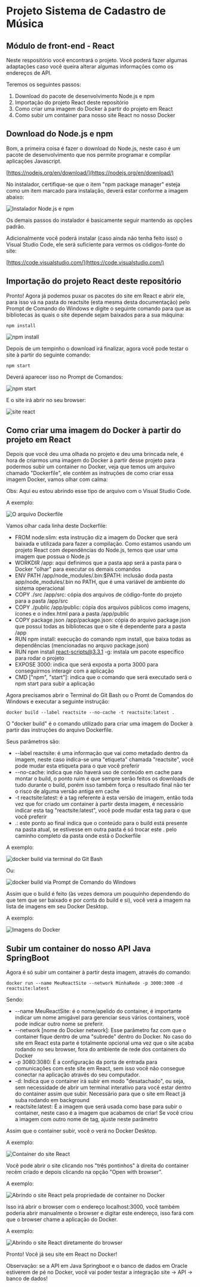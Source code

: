 # Projeto Sistema de Cadastro de Música

## Módulo de front-end - React

Neste respositório você encontrará o projeto. Você poderá fazer algumas adaptações caso você queira alterar algumas informações como os endereços de API.

Teremos os seguintes passos:

1) Download do pacote de desenvolvimento Node.js e npm
2) Importação do projeto React deste repositório
3) Como criar uma imagem do Docker à partir do projeto em React
4) Como subir um container para nosso site React no nosso Docker

## Download do Node.js e npm

Bom, a primeira coisa é fazer o download do Node.js, neste caso é um pacote de desenvolvimento que nos permite programar e compilar aplicações Javascript.

[https://nodejs.org/en/download/](https://nodejs.org/en/download/)

No instalador, certifique-se que o item "npm package manager" esteja como um item marcado para instalação, deverá estar conforme a imagem abaixo:

![Instalador Node.js e npm](./imagens/imagem106.png "imagem106")

Os demais passos do instalador é basicamente seguir mantendo as opções padrão.

Adicionalmente você poderá instalar (caso ainda não tenha feito isso) o Visual Studio Code, ele será suficiente para vermos os códigos-fonte do site:

[https://code.visualstudio.com/](https://code.visualstudio.com/)

## Importação do projeto React deste repositório

Pronto! Agora já podemos puxar os pacotes do site em React e abrir ele, para isso vá na pasta do reactsite (esta mesma desta documentação) pelo Prompt de Comando do Windows e digite o seguinte comando para que as bibliotecas às quais o site depende sejam baixados para a sua máquina:

`npm install`

![npm install](./imagens/imagem128.png "imagem128")

Depois de um tempinho o download irá finalizar, agora você pode testar o site à partir do seguinte comando:

`npm start`

Deverá aparecer isso no Prompt de Comandos:


![npm start](./imagens/imagem129.png "imagem129")

E o site irá abrir no seu browser:

![site react](./imagens/imagem130.png "imagem130")

## Como criar uma imagem do Docker à partir do projeto em React

Depois que você deu uma olhada no projeto e deu uma brincada nele, é hora de criarmos uma imagem do Docker à partir desse projeto para podermos subir um container no Docker, veja que temos um arquivo chamado "Dockerfile", ele contém as instruções de como criar essa imagem Docker, vamos olhar com calma:

Obs: Aqui eu estou abrindo esse tipo de arquivo com o Visual Studio Code.

A exemplo:

![O arquivo Dockerfile](./imagens/imagem131.png "imagem131")

Vamos olhar cada linha deste Dockerfile:

- FROM node:slim: esta instrução diz a imagem do Docker que será baixada e utilizada para fazer a compilação. Como estamos usando um projeto React com dependências do Node.js, temos que usar uma imagem que possua o Node.js
- WORKDIR /app: aqui definimos que a pasta app será a pasta para o Docker "olhar" para executar os demais comandos
- ENV PATH /app/node_modules/.bin:$PATH: inclusão doda pasta app/node_modules/.bin no PATH, que é uma variável de ambiente do sistema operacional
- COPY ./src /app/src: cópia dos arquivos de código-fonte do projeto para a pasta /app/src
- COPY ./public /app/public: cópia dos arquivos públicos como imagens, ícones e o index.html para a pasta /app/public
- COPY package.json /app/package.json: cópia do arquivo package.json que possui todas as bibliotecas que o site é dependente para a pasta /app
- RUN npm install: execução do comando npm install, que baixa todas as dependências (mencionadas no arquvo package.json)
- RUN npm install react-scripts@3.3.1 -g: instala um pacote específico para rodar o projeto
- EXPOSE 3000: indica que será exposta a porta 3000 para conseguirmos interagir com a aplicação
- CMD ["npm", "start"]: indica que o comando que será executado será o npm start para subir a aplicação

Agora precisamos abrir o Terminal do Git Bash ou o Promt de Comandos do Windows e executar a seguinte instrução:

`docker build --label reactsite --no-cache -t reactsite:latest .`

O "docker build" é o comando utilizado para criar uma imagem do Docker à partir das instruções do arquivo Dockerfile.

Seus parâmetros são:

- --label reactsite: é uma informação que vai como metadado dentro da imagem, neste caso indica-se uma "etiqueta" chamada "reactsite", você pode mudar esta etiqueta para o que você preferir
- --no-cache: indica que não haverá uso de conteúdo em cache para montar o build, o ponto ruim é que sempre serão feitos os downloads de tudo durante o build, porém isso também força o resultado final não ter o risco de alguma versão antiga em cache
- -t reactsite:latest: é a tag referente à esta versão de imagem, então toda vez que for criado um container à partir desta imagem, é necessário indicar esta tag "reactsite:latest", você pode mudar esta tag para o que você preferir
- .: este ponto ao final indica que o conteúdo para o build está presente na pasta atual, se estivesse em outra pasta é só trocar este . pelo caminho completo da pasta onde está o Dockerfile

A exemplo:


![docker build via terminal do Git Bash](./imagens/imagem132.png "imagem132")

Ou:

![docker build via Prompt de Comando do Windows](./imagens/imagem133.png "imagem133")

Assim que o build é feito (às vezes demora um pouquinho dependendo do que tem que ser baixado e por conta do build e si), você verá a imagem na lista de imagens em seu Docker Desktop.

A exemplo:

![Imagens do Docker](./imagens/imagem134.png "imagem134")

## Subir um container do nosso API Java SpringBoot

Agora é só subir um container à partir desta imagem, através do comando:

`docker run --name MeuReactSite --network MinhaRede -p 3000:3000 -d reactsite:latest`

Sendo:

- --name MeuReactSite: é o nome/apelido do container, é importante indicar um nome amigável para gerenciar seus vários containers, você pode indicar outro nome se preferir.
- --network [nome do Docker network]: Esse parâmetro faz com que o container fique dentro de uma "subrede" dentro do Docker. No caso do site em React esta parte é totalmente opcional uma vez que o site acaba rodando no seu browser, fora do ambiente de rede dos containers do Docker
- -p 3080:3080: É a configuração da porta de entrada para comunicações com este site em React, sem isso você não consegue conectar na aplicação através do seu computador.
- -d: Indica que o container irá subir em modo "desatachado", ou seja, sem necessidade de abrir um terminal interativo para você estar dentro do container assim que subir. Necessário para que o site em React já suba rodando em background
- reactsite:latest: É a imagem que será usada como base para subir o container, neste caso é a imagem que acabamos de criar! Se você criou a imagem com outro nome de tag, ajuste neste parâmetro

Assim que o container subir, você o verá no Docker Desktop.

A exemplo: 

![Container do site React](./imagens/imagem135.png "imagem135")

Você pode abrir o site clicando nos "três pontinhos" à direita do container recém criado e depois clicando na opção "Open with browser".

A exemplo:

![Abrindo o site React pela propriedade de container no Docker](./imagens/imagem136.png "imagem136")

Isso irá abrir o browser com o endereço localhost:3000, você também poderia abrir manualmente o browser e digitar este endereço, isso fará com que o browser chame a aplicação do Docker.

A exemplo:

![Abrindo o site React diretamente do browser](./imagens/imagem137.png "imagem137")

Pronto! Você já seu site em React no Docker!

Observação: se a API em Java Springboot e o banco de dados em Oracle estiverem de pé no Docker, você vai poder testar a integração site -> API -> banco de dados!